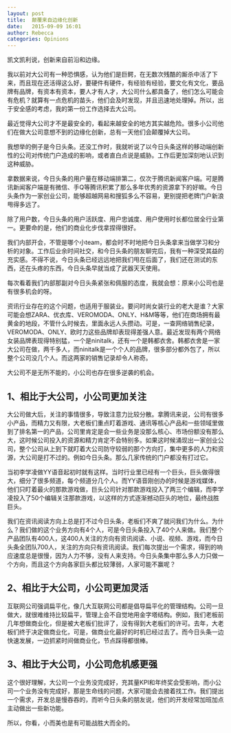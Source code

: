 ```yaml
---
layout: post
title:  颠覆来自边缘化创新
date:   2015-09-09 16:01
author: Rebecca
categories: Opinions
---
```


凯文凯利说，创新来自前沿和边缘。

<!-- more -->

我以前对大公司有一种恐惧感，认为他们是巨鳄，在无数次残酷的厮杀中活了下来，而且现在还活得这么好，要硬件有硬件，有经验有经验，要文化有文化，要品牌有品牌，有资本有资本，要人才有人才，大公司什么都具备了，他们怎么可能会有危机？就算有一点危机的苗头，他们会及时发现，并且迅速地处理掉。所以，出于安全感的考虑，我的第一份工作选择去大公司。

最近觉得大公司才不是最安全的，看起来越安全的地方其实越危险。很多小公司他们在做大公司意想不到的边缘化创新，总有一天他们会颠覆掉大公司。

我想举的例子是今日头条。还没工作时，我就听说了以今日头条这样的移动端创新性的公司对传统门户造成的影响，或者直白点说是威胁。工作后更加深刻地认识到这种威胁。

拿数据来说，今日头条的用户量在移动端排第二，仅次于腾讯新闻客户端。可是腾讯新闻客户端是有微信、手Q等腾讯积累了那么多年优秀的资源拿下的好嘛。今日头条作为一家创业公司，能够超越网易和搜狐多么不容易，更别提把老牌门户新浪甩得多远了。

除了用户数，今日头条的用户活跃度、用户忠诚度、用户使用时长都位居全行业第一。更要命的是，他们的商业化步伐拿捏得很好。

我们内部开会，不管是哪个小team，都会时不时地把今日头条拿来当做学习和分析的对象。工作后业余时间社交，和今日头条的朋友聊完后，我有一种深受其益的充实感。不得不说，今日头条已经远远地把我们甩在后面了，我们还在测试的东西，还在头疼的东西，今日头条早就当成了武器天天使用。

每次看着我们内部那副对今日头条紧张和佩服的态度，我就会想：原来小公司也是有很多机会的呀。

资讯行业存在的这个问题，也适用于服装业。要问时尚女装行业的老大是谁？大家可能会想ZARA、优衣库、VEROMODA、ONLY、H&M等等，他们在商场拥有最黄金的地段，不管什么时候去，里面永远人头攒动。可是，一查网络销售纪录，VEROMODA、ONLY、欧时力这些品牌却表现得差强人意。最近发现有两个网络女装品牌表现得特别猛，一个是ninitalk，还有一个是韩都衣舍。韩都衣舍是一家大公司在做，两千多人，而ninitalk是一个个人的品牌，很多部分都外包了，所以整个公司没几个人。而这两家的销售记录却令人称奇。

大公司不是无所不能的，小公司也存在很多逆袭的机会。

## 1、相比于大公司，小公司更加关注

大公司做大后，关注的事情很多，导致注意力比较分散。拿腾讯来说，公司有很多小产品，而精力又有限，大老板们重点盯着游戏、通讯等核心产品和一些领域里做到了排名第一的产品，公司里肯定是会一些业务是没那么核心、市场份额没有那么大，这时候公司投入的资源和精力肯定不会特别多。如果这时候涌现出一家创业公司，整个公司从上到下就盯着大公司防守较弱的那个方向打，集中更多的人力和资源，大公司是打不过的。例如今日头条。那么几家传统的门户都没有打过它。

当初李学凌做YY语音起初时就有这样。当时行业里已经有一个巨头，巨头做得很大，细分了很多频道，每个频道分几个人。而YY语音刚创办的时候是游戏媒体，他们只盯着最火的那款游戏做，巨头公司针对那款游戏投入了两三个编辑，而李学凌投入了50个编辑关注那款游戏，以这样的方式逐渐撼动巨头的地位，最终战胜巨头。

我们在资讯阅读方向上总是打不过今日头条，老板们不爽了就问我们为什么。为什么？我们做的这个业务方向有4个人，可是今日头条投入了40个人来做。我们整个产品团队有400人，这400人关注的方向有资讯阅读、小说、视频、游戏，而今日头条全团队700人，关注的方向只有资讯阅读。我们每次提出一个需求，得到的响应速度总是很慢，因为人力不够，没有人来支持。今日头条集中那么多人力只做一个方向，而且这个方向各家巨头都比较薄弱，人家可能不赢呢？ 

## 2、相比于大公司，小公司更加灵活

互联网公司强调扁平化，像几大互联网公司都是倡导扁平化的管理结构。公司一旦做大，就很难维持比较扁平，管理上会不自觉地用金字塔结构。例如，我们老板前几年想做商业化，但是被大老板们批评了，没有得到大老板们的许可。去年，大老板们终于决定做商业化，可是，做商业化最好的时机已经过去了。而今日头条一边快速发展，一边抓紧时间做商业化，节点踩得都很棒。

## 3、相比于大公司，小公司危机感更强

这个很好理解，大公司一个业务没完成好，充其量KPI和年终奖会受影响，而小公司一个业务没有完成好，那是生命线的问题，大家可能会去接着找工作。我们提出一个需求，开发总是慢吞吞的，而听今日头条的朋友说，他们的开发经常加班加点主动做出一些新功能。

所以，你看，小而美也是有可能战胜大而全的。